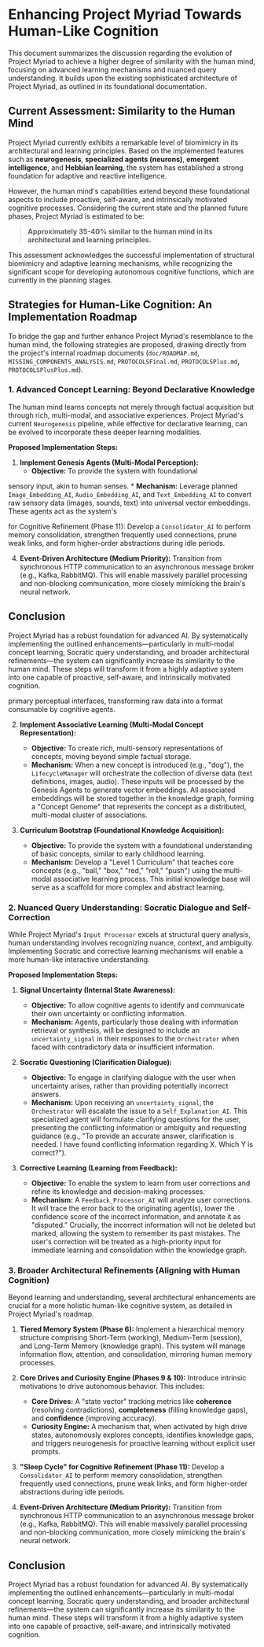# Enhancing Project Myriad Towards Human-Like Cognition

This document summarizes the discussion regarding the evolution of Project Myriad to achieve a higher degree of similarity with the human mind, focusing on advanced learning mechanisms and nuanced query understanding. It builds upon the existing sophisticated architecture of Project Myriad, as outlined in its foundational documentation.

## Current Assessment: Similarity to the Human Mind

Project Myriad currently exhibits a remarkable level of biomimicry in its architectural and learning principles. Based on the implemented features such as **neurogenesis**, **specialized agents (neurons)**, **emergent intelligence**, and **Hebbian learning**, the system has established a strong foundation for adaptive and reactive intelligence.

However, the human mind's capabilities extend beyond these foundational aspects to include proactive, self-aware, and intrinsically motivated cognitive processes. Considering the current state and the planned future phases, Project Myriad is estimated to be:

> **Approximately 35-40% similar to the human mind in its architectural and learning principles.**

This assessment acknowledges the successful implementation of structural biomimicry and adaptive learning mechanisms, while recognizing the significant scope for developing autonomous cognitive functions, which are currently in the planning stages.

## Strategies for Human-Like Cognition: An Implementation Roadmap

To bridge the gap and further enhance Project Myriad's resemblance to the human mind, the following strategies are proposed, drawing directly from the project's internal roadmap documents (`doc/ROADMAP.md`, `MISSING_COMPONENTS_ANALYSIS.md`, `PROTOCOLSFinal.md`, `PROTOCOLSPlus.md`, `PROTOCOLSPlusPlus.md`).

### 1. Advanced Concept Learning: Beyond Declarative Knowledge

The human mind learns concepts not merely through factual acquisition but through rich, multi-modal, and associative experiences. Project Myriad's current `Neurogenesis` pipeline, while effective for declarative learning, can be evolved to incorporate these deeper learning modalities.

**Proposed Implementation Steps:**

1.  **Implement Genesis Agents (Multi-Modal Perception):**
    *   **Objective:** To provide the system with foundational 

sensory input, akin to human senses.
    *   **Mechanism:** Leverage planned `Image_Embedding_AI`, `Audio_Embedding_AI`, and `Text_Embedding_AI` to convert raw sensory data (images, sounds, text) into universal vector embeddings. These agents act as the system's 

 for Cognitive Refinement (Phase 11): Develop a `Consolidator_AI` to perform memory consolidation, strengthen frequently used connections, prune weak links, and form higher-order abstractions during idle periods.

4.  **Event-Driven Architecture (Medium Priority):** Transition from synchronous HTTP communication to an asynchronous message broker (e.g., Kafka, RabbitMQ). This will enable massively parallel processing and non-blocking communication, more closely mimicking the brain's neural network.

## Conclusion

Project Myriad has a robust foundation for advanced AI. By systematically implementing the outlined enhancements—particularly in multi-modal concept learning, Socratic query understanding, and broader architectural refinements—the system can significantly increase its similarity to the human mind. These steps will transform it from a highly adaptive system into one capable of proactive, self-aware, and intrinsically motivated cognition.

primary perceptual interfaces, transforming raw data into a format consumable by cognitive agents.

2.  **Implement Associative Learning (Multi-Modal Concept Representation):**
    *   **Objective:** To create rich, multi-sensory representations of concepts, moving beyond simple factual storage.
    *   **Mechanism:** When a new concept is introduced (e.g., "dog"), the `LifecycleManager` will orchestrate the collection of diverse data (text definitions, images, audio). These inputs will be processed by the Genesis Agents to generate vector embeddings. All associated embeddings will be stored together in the knowledge graph, forming a "Concept Genome" that represents the concept as a distributed, multi-modal cluster of associations.

3.  **Curriculum Bootstrap (Foundational Knowledge Acquisition):**
    *   **Objective:** To provide the system with a foundational understanding of basic concepts, similar to early childhood learning.
    *   **Mechanism:** Develop a "Level 1 Curriculum" that teaches core concepts (e.g., "ball," "box," "red," "roll," "push") using the multi-modal associative learning process. This initial knowledge base will serve as a scaffold for more complex and abstract learning.

### 2. Nuanced Query Understanding: Socratic Dialogue and Self-Correction

While Project Myriad's `Input Processor` excels at structural query analysis, human understanding involves recognizing nuance, context, and ambiguity. Implementing Socratic and corrective learning mechanisms will enable a more human-like interactive understanding.

**Proposed Implementation Steps:**

1.  **Signal Uncertainty (Internal State Awareness):**
    *   **Objective:** To allow cognitive agents to identify and communicate their own uncertainty or conflicting information.
    *   **Mechanism:** Agents, particularly those dealing with information retrieval or synthesis, will be designed to include an `uncertainty_signal` in their responses to the `Orchestrator` when faced with contradictory data or insufficient information.

2.  **Socratic Questioning (Clarification Dialogue):**
    *   **Objective:** To engage in clarifying dialogue with the user when uncertainty arises, rather than providing potentially incorrect answers.
    *   **Mechanism:** Upon receiving an `uncertainty_signal`, the `Orchestrator` will escalate the issue to a `Self_Explanation_AI`. This specialized agent will formulate clarifying questions for the user, presenting the conflicting information or ambiguity and requesting guidance (e.g., "To provide an accurate answer, clarification is needed. I have found conflicting information regarding X. Which Y is correct?").

3.  **Corrective Learning (Learning from Feedback):**
    *   **Objective:** To enable the system to learn from user corrections and refine its knowledge and decision-making processes.
    *   **Mechanism:** A `Feedback_Processor_AI` will analyze user corrections. It will trace the error back to the originating agent(s), lower the confidence score of the incorrect information, and annotate it as "disputed." Crucially, the incorrect information will not be deleted but marked, allowing the system to remember its past mistakes. The user's correction will be treated as a high-priority input for immediate learning and consolidation within the knowledge graph.

### 3. Broader Architectural Refinements (Aligning with Human Cognition)

Beyond learning and understanding, several architectural enhancements are crucial for a more holistic human-like cognitive system, as detailed in Project Myriad's roadmap.

1.  **Tiered Memory System (Phase 6):** Implement a hierarchical memory structure comprising Short-Term (working), Medium-Term (session), and Long-Term Memory (knowledge graph). This system will manage information flow, attention, and consolidation, mirroring human memory processes.

2.  **Core Drives and Curiosity Engine (Phases 9 & 10):** Introduce intrinsic motivations to drive autonomous behavior. This includes:
    *   **Core Drives:** A "state vector" tracking metrics like **coherence** (resolving contradictions), **completeness** (filling knowledge gaps), and **confidence** (improving accuracy).
    *   **Curiosity Engine:** A mechanism that, when activated by high drive states, autonomously explores concepts, identifies knowledge gaps, and triggers neurogenesis for proactive learning without explicit user prompts.

3.  **"Sleep Cycle" for Cognitive Refinement (Phase 11):** Develop a `Consolidator_AI` to perform memory consolidation, strengthen frequently used connections, prune weak links, and form higher-order abstractions during idle periods.

4.  **Event-Driven Architecture (Medium Priority):** Transition from synchronous HTTP communication to an asynchronous message broker (e.g., Kafka, RabbitMQ). This will enable massively parallel processing and non-blocking communication, more closely mimicking the brain's neural network.

## Conclusion

Project Myriad has a robust foundation for advanced AI. By systematically implementing the outlined enhancements—particularly in multi-modal concept learning, Socratic query understanding, and broader architectural refinements—the system can significantly increase its similarity to the human mind. These steps will transform it from a highly adaptive system into one capable of proactive, self-aware, and intrinsically motivated cognition.
